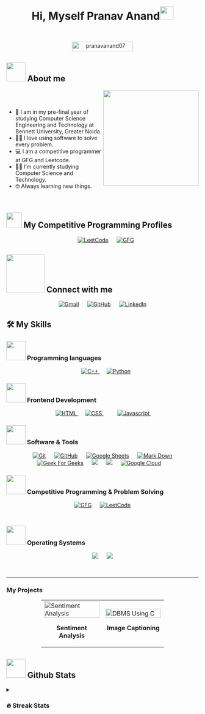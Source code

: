 <h1 align="center">Hi, Myself Pranav Anand<img src="https://media.giphy.com/media/hvRJCLFzcasrR4ia7z/giphy.gif" width="35"></h1>
<p align="center">
  <a href="https://github.com/DenverCoder1/readme-typing-svg">
<!--     <img src="https://readme-typing-svg.herokuapp.com?font=Time+New+Roman&color=%23C8BE25&size=25&center=true&vCenter=true&width=600&height=100&lines=Data+ Science+and+Artificial+Intelligence+Student;Competitive+Programmer;Expert+on+Codeforces;5+Kyu(green)+on+AtCoder;Always+learning+new+things"> -->
  </a>
</p>
<br>

<p align="center"> 
	<img src="https://komarev.com/ghpvc/?username=pranavanand07&label=Profile%20views&color=0047AB&style=plastic?" alt="pranavanand07" height=25px, width=160px/> 
<p align="center"> 
	
</p>



	
## <picture><img src = "https://github.com/7oSkaaa/7oSkaaa/blob/main/Images/about_me.gif?raw=true" width = 50px></picture> About me

<picture> <img align="right" src="https://github.com/7oSkaaa/7oSkaaa/blob/main/Images/Right_Side.gif?raw=true" width = 250px></picture>

<br><br>
- :school: I am in my pre-final year of studying Computer Science Engineering and Technology at Bennett University, Greater Noida.
- :technologist: I love using software to solve every problem.
- :computer: I am a competitive programmer at GFG and Leetcode.
- :student: I’m currently studying Computer Science and Technology.
- :nerd_face: Always learning new things.
<br>


## <picture> <img src="https://github.com/7oSkaaa/7oSkaaa/blob/main/Images/competitive_programming_profile.png?raw=true" width=40> </picture> My Competitive Programming Profiles

<p align="center">
	&emsp;
	<a href="https://leetcode.com/u/_pranav_1/"><img src="https://img.icons8.com/external-tal-revivo-shadow-tal-revivo/50/000000/external-level-up-your-coding-skills-and-quickly-land-a-job-logo-shadow-tal-revivo.png" alt="LeetCode"/></a>
	&emsp;
	<a href="https://www.geeksforgeeks.org/user/wfbbt/"><img src="https://img.icons8.com/color/50/000000/codechef.png" alt="GFG"/></a>
</p>

## <picture> <img src="https://github.com/7oSkaaa/7oSkaaa/blob/main/Images/Connect-with-me.gif?raw=true" width="100px"> </picture> Connect with me
<p align="center">
	<a href="mailto:pranav.pa45@gmail.com"><img img src="https://img.shields.io/badge/gmail-%23EA4335.svg?style=plastic&logo=gmail&logoColor=white" alt="Gmail"/></a>
	&emsp;
	<a href="https://github.com/pranavanand07"><img src="https://img.shields.io/badge/github-%23181717.svg?style=plastic&logo=github&logoColor=white" alt="GitHub"/></a>
	&emsp;
	<a href="www.linkedin.com/in/pranav-anand8"><img src="https://img.shields.io/badge/linkedin-%230A66C2.svg?style=plastic&logo=linkedin&logoColor=white" alt="LinkedIn"/></a>
</p>



## 🛠 My Skills

### <picture> <img src = "https://github.com/7oSkaaa/7oSkaaa/blob/main/Images/Programming_Languages.gif?raw=true" width = 50px>  </picture> Programming languages

<p align="center"> 
  &emsp; 
<!--   <a href="https://www.cprogramming.com/" target="_blank"> 
    <img alt="C" src="https://img.shields.io/badge/C%20-%232370ED.svg?style=plastic&logo=c&logoColor=white">
  </a>  -->
<!--   &emsp; -->
  <a href="https://www.w3schools.com/cpp/" target="_blank"> 
    <img alt="C++" src="https://img.shields.io/badge/C++%20-%2300599C.svg?style=plastic&logo=c%2B%2B&logoColor=white">
  </a> 
  &emsp;
   <a href="https://www.python.org" target="_blank">
    <img alt="Python" src="https://img.shields.io/badge/Python%20-%2314354C.svg?style=plastic&logo=python&logoColor=white">
  </a>
</p>

### <picture> <img src = "https://github.com/7oSkaaa/7oSkaaa/blob/main/Images/Front_End.gif?raw=true" width = 50px>  </picture> Frontend Development
<p align="center"> 
  &emsp; 
  <a href="https://www.w3.org/html/" target="_blank"> 
   <img alt="HTML" src="https://img.shields.io/badge/HTML5%20-%23E34F26.svg?style=plastic&logo=html5&logoColor=white">
  </a>   
  &emsp;
  <a href="https://www.w3schools.com/css/" target="_blank">
    <img alt="CSS" src="https://img.shields.io/badge/CSS%20-%231572B6.svg?style=plastic&logo=css3&logoColor=white">
  </a> 
  &emsp;
  &emsp;
  <a href="https://www.w3schools.com/js/" target="_blank"> 
     <img alt="Javascript" src="https://img.shields.io/badge/-JavaScript-F7DF1E?style=flat&logo=javascript&logoColor=black">
  </a>
  &emsp; 
<!-- 	 <a href="https://react.dev/" target="_blank"> 
     <img alt="Streamlit" src="https://img.shields.io/badge/-Streamlit-FF4B4B?style=flat&logo=streamlit&logoColor=black">
   </a>
   &emsp;
    <a href="https://nodejs.org/en" target="_blank"> 
     <img alt="Streamlit" src="https://img.shields.io/badge/-Streamlit-FF4B4B?style=flat&logo=streamlit&logoColor=black">
   </a>
   &emsp; -->
     
</p>


 ### <picture> <img src="https://github.com/7oSkaaa/7oSkaaa/blob/main/Images/Software_Tools.gif?raw=true" width="50px"> </picture> Software & Tools

<p align="center">
  &emsp;
    <a href="#"><img alt="Git" src="https://img.shields.io/badge/Git%20-%23F05033.svg?style=plastic&logo=git&logoColor=white"></a>
  &emsp;
    <a href="#"><img alt="GitHub" src="https://img.shields.io/badge/github-%23181717.svg?style=plastic&logo=github&logoColor=white"></a>
  &emsp;
    <a href="#"><img alt="Google Sheets" src="https://img.shields.io/badge/Google%20Sheets%20-%2334A853.svg?style=plastic&logo=google%20sheets&logoColor=white"></a>
  &emsp;
    <a href="#"><img alt="Mark Down" src="https://img.shields.io/badge/Markdown-000000?style=plastic&logo=markdown&logoColor=white"></a>
  &emsp;
    <a href="#"><img alt="Geek For Geeks" src="https://img.shields.io/badge/geeksforgeeks-%230F9D58.svg?style=plastic&logo=geeksforgeeks&logoColor=white"></a>
  &emsp;
    <a href="#"><img src="https://img.shields.io/badge/latex-%23008080.svg?&style=plastic&logo=latex&logoColor=white" /></a>
  &emsp;
    <a href="#"><img src="https://img.shields.io/badge/mysql-%234479A1.svg?&style=plastic&logo=mysql&logoColor=white"/></a>
  &emsp;
    <a href="#"><img alt="Google Cloud" src="https://img.shields.io/badge/Google%20Cloud-%234285F4.svg?style=plastic&logo=google-cloud&logoColor=white"></a>
  &emsp;
<!--     <a href="#"><img alt="Vertex AI" src="https://img.shields.io/badge/Vertex%20AI-%234285F4.svg?style=plastic&logo=google-cloud&logoColor=white"></a>
<!-- &emsp; -->
<!--   <a href="#"><img alt="Hugging Face" src="https://img.shields.io/badge/Hugging%20Face-FFDD00?style=plastic&logo=huggingface&logoColor=black"></a>
&emsp;
    <a href="#"><img alt="Figma" src="https://img.shields.io/badge/Figma-F24E1E?style=plastic&logo=figma&logoColor=white"></a> --> 
</p> 



 ### <picture> <img src = "https://github.com/7oSkaaa/7oSkaaa/blob/main/Images/CP_PS.gif?raw=true" width = 50px>  </picture> Competitive Programming & Problem Solving
 
<p align="center">
  &emsp;
    <a href="https://www.geeksforgeeks.org/user/wfbbt/"><img src="https://img.icons8.com/color/50/000000/codechef.png" alt="GFG"/></a>	
  &emsp;
    <a href="https://leetcode.com/u/_pranav_1/"><img src="https://img.icons8.com/external-tal-revivo-shadow-tal-revivo/50/000000/external-level-up-your-coding-skills-and-quickly-land-a-job-logo-shadow-tal-revivo.png" alt="LeetCode"/></a>
  &emsp;
<!--     <a href="#"><img alt = "Hackerrank" src="https://img.shields.io/badge/hackerrank-%232EC866.svg?style=plastic&logo=hackerrank&logoColor=white" /></a>
  &emsp;
    <a href="#"><img alt = "Atcoder" src="https://img.shields.io/badge/atcoder-%235B4638.svg?style=plastic&logo=atcoder&logoColor=white" /></a> -->
    
 
</p>

### <picture> <img >



 ### <picture> <img src = "https://github.com/7oSkaaa/7oSkaaa/blob/main/Images/OS.gif?raw=true" width = 50px>  </picture> Operating Systems
 
<p align="center">
  &emsp;
    <a href="#"><img src="https://img.shields.io/badge/Linux-FCC624?style=plastic&logo=linux&logoColor=black"></a>
  &emsp;
<a href="#"><img src="https://img.shields.io/badge/Windows-0078D6?style=plastic&logo=windows&logoColor=white"></a>
  &emsp;
<!--     <a href="#"><img src="https://img.shields.io/badge/mac%20os-000000?style=plastic&logo=macos&logoColor=F0F0F0"></a>
	 &emsp;
    <a href="#"><img src="https://img.shields.io/badge/Kali_Linux-blue.svg?logo=kali-linux&logoColor=white"></a> -->
	
</p>

<br> 

---

### My Projects
<div style="padding-left: 10%; padding-right: 10%; text-align: center;">
  <table style="width: 80%; margin: 0 auto;">
    <tr>
      <td style="width: 50%;">
        <a href="https://github.com/pranavanand07/Sentiment_Analysis" style="display: block; text-decoration: none; color: inherit;">
          <img src="https://camo.githubusercontent.com/af6d1852b5fad2894cacc29678363df035d3c6005a3364ac33cb5181b6b65d7f/68747470733a2f2f696d657269742e6e65742f77702d636f6e74656e742f75706c6f6164732f323032312f30372f776861742d69732d73656e74696d656e742d616e616c797369732e6a7067" alt="Sentiment Analysis" style="width: 100%; height: auto;">
          <p align="center"><b>Sentiment Analysis</b></p>
        </a>
      </td>
      <td style="width: 50%;">
        <a href="https://github.com/pranavanand07/Image_captioning" style="display: block; text-decoration: none; color: inherit;">
          <img src="https://repository-images.githubusercontent.com/684656350/a88afc2b-c0c2-440c-806e-45dd19d672fb" alt="DBMS Using C" style="width: 100%; height: auto;">
          <p align="center"><b>Image Captioning</b></p>
        </a>
      </td>
    </tr>
<!--     <tr>
      <td style="width: 50%;">
        <a href="https://github.com/Mukulgoel457/Financial-Analysis-using-Signal-Proceessing-Tools" style="display: block; text-decoration: none; color: inherit;">
          <img src="https://github.com/jazzsterq/jazzsterq/blob/main/assets/career.png" alt="LLM powered Career Advisor and Interviewer" style="width: 100%; height: auto;">
          <p align="center"><b>Financial Analysis using Signal Proceessing Tools</b></p>
        </a>
      </td>
      <td style="width: 50%;">
        <a href="https://github.com/Mukulgoel457/PairsTrading" style="display: block; text-decoration: none; color: inherit;">
          <img src="https://github.com/jazzsterq/jazzsterq/blob/main/assets/darkweb.png" alt="Dark Web Scraper" style="width: 100%; height: auto;">
          <p align="center"><b>Pairs Trading</b></p>
        </a>
      </td> -->
<!--     </tr> -->
  </table>
</div>





## <picture> <img src = "https://github.com/7oSkaaa/7oSkaaa/blob/main/Images/Statistics.gif?raw=true" width = 50px>  </picture> Github Stats

<details><summary><h3> 🔥 Streak Stats</h3></summary>

----	

  
  
<details><summary><h3>💻 GitHub Profile Stats</h3></summary>

----
	
<p align="center">
<!--     <a href="https://github.com/anuraghazra/github-readme-stats">
	    <img alt="Mayank Bansal's Github Stats" src="https://github-readme-stats.vercel.app/api?username=Mukulgoel457&show_icons=true&count_private=true&locale=en&theme=tokyonight&layout=compact" height="230px"/></a>
	  <img src="https://github-readme-stats.vercel.app/api/top-langs?username=Mukulgoel457&langs_count=10&show_icons=true&locale=en&theme=tokyonight" alt="Mukulgoel457" height="230px"/>
<br/> -->

  <b>Note:</b> Top languages is only a metric of the languages my public code consists of and doesn't reflect experience or skill level.
  </p>
</details>

<details><summary><h3>⚡ Recent GitHub Activity</h3></summary>

----
	


<details><summary> <h3> :trophy: Git profile Trophies </h3></summary>

----
	
	
</details>
